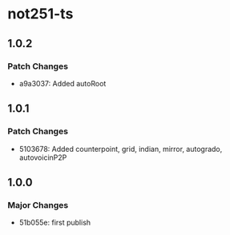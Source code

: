 # not251-ts

## 1.0.2

### Patch Changes

- a9a3037: Added autoRoot

## 1.0.1

### Patch Changes

- 5103678: Added counterpoint, grid, indian, mirror, autogrado, autovoicinP2P

## 1.0.0

### Major Changes

- 51b055e: first publish
